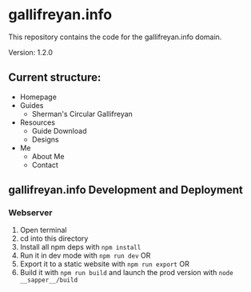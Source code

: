 # gallifreyan.info

This repository contains the code for the gallifreyan.info domain.

Version: 1.2.0

## Current structure:

- Homepage
- Guides
    - Sherman's Circular Gallifreyan
- Resources
    - Guide Download
    - Designs
- Me
    - About Me
    - Contact

## gallifreyan.info Development and Deployment

### Webserver

1. Open terminal
2. cd into this directory
3. Install all npm deps with `npm install`
4. Run it in dev mode with `npm run dev` OR
5. Export it to a static website with `npm run export` OR
6. Build it with `npm run build` and launch the prod version with `node __sapper__/build`